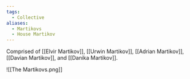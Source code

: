 ```yaml
---
tags:
  - Collective
aliases:
  - Martikovs
  - House Martikov
---
```

Comprised of [[Elvir Martikov]], [[Urwin Martikov]], [[Adrian Martikov]], [[Davian Martikov]], and [[Danika Martikov]]. 

![[The Martikovs.png]]